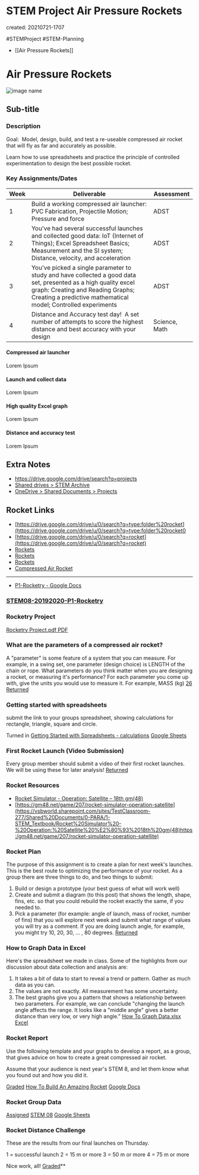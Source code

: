 # STEM Project Air Pressure Rockets

created: 20210721-1707

#STEMProject #STEM-Planning

- [[Air Pressure Rockets]]

# Air Pressure Rockets

![image name](../media/STEM1112-WirelessRover-927079252.png)

## Sub-title

### Description
Goal:  Model, design, build, and test a re-useable compressed air rocket that will fly as far and accurately as possible.

Learn how to use spreadsheets and practice the principle of controlled experimentation to design the best possible rocket.

### Key Assignments/Dates

| Week | Deliverable | Assessment |
|---|---|---|
| 1 | Build a working compressed air launcher: PVC Fabrication, Projectile Motion; Pressure and force | ADST |
| 2 | You’ve had several successful launches and collected good data: IoT (Internet of Things); Excel Spreadsheet Basics; Measurement and the SI system; Distance, velocity, and acceleration | ADST |
| 3 | You’ve picked a single parameter to study and have collected a good data set, presented as a high quality excel graph: Creating and Reading Graphs; Creating a predictive mathematical model; Controlled experiments | ADST |
| 4 | Distance and Accuracy test day!  A set number of attempts to score the highest distance and best accuracy with your design | Science, Math |


#### Compressed air launcher
Lorem Ipsum

#### Launch and collect data
Lorem Ipsum

#### High quality Excel graph
Lorem Ipsum

#### Distance and accuracy test
Lorem Ipsum


## Extra Notes

- <https://drive.google.com/drive/search?q=projects>
- [Shared drives > STEM Archive](https://drive.google.com/drive/folders/0ANyq0nJ1_1cOUk9PVA)
- [OneDrive > Shared Documents > Projects](https://vsbworld.sharepoint.com/:f:/r/sites/csl2018-templeton/Shared%20Documents/Projects?csf=1&web=1&e=yYb6Rc)

## Rocket Links

- [https://drive.google.com/drive/u/0/search?q=type:folder%20rocket](https://drive.google.com/drive/u/0/search?q=type:folder%20rocket0
- [https://drive.google.com/drive/u/0/search?q=rocket](https://drive.google.com/drive/u/0/search?q=rocket)
- [Rockets](https://drive.google.com/drive/folders/1AwbI1ENdriHj50KtjccalfxXmCWYHihU?usp=sharing)
- [Rockets](https://drive.google.com/drive/folders/1fBEZPdVQUyDIQpuZvYsSJN6PVP0sO1gb?usp=sharing)
- [Rockets](https://drive.google.com/drive/folders/1-HtiChbMVcI4sGt4K7pyYHVBS6cvdSoQ?usp=sharing)
- [Compressed Air Rocket](https://drive.google.com/drive/folders/0B0jleYJRaWAcfk1EWlB0VTM3UWZHN25IWktYVWNBend5R1BFVVlkU0pwaXoxQVd1UXFaS28?usp=sharing)

---
- [P1-Rocketry - Google Docs](https://docs.google.com/document/d/1QLEvN_PlJrJxZHV1OpkZHVGpCq0fqzvxtwsRGvCOX68/edit#)
### [STEM08-20192020-P1-Rocketry](https://classroom.google.com/u/0/w/NDI1NTM0MDAyOTFa/tc/NDI5MzYxMzM4NTJa)

### Rocketry Project

[Rocketry Project.pdf PDF](https://drive.google.com/file/d/1NU97HxXN2w--_7hgFcuObHmRzU4ZlBCH/view?usp=drive_web&authuser=0)

### What are the parameters of a compressed air rocket?

A "parameter" is some feature of a system that you can measure. For example, in a swing set, one parameter (design choice) is LENGTH of the chain or rope. What parameters do you think matter when you are designing a rocket, or measuring it's performance? For each parameter you come up with, give the units you would use to measure it. For example, MASS (kg) [26 Returned](https://classroom.google.com/u/0/c/NDI1NTM0MDAyOTFa/sa/NDI5NDI1OTM0NjFa/submissions/by-status/and-sort-name/returned)

### Getting started with spreadsheets

submit the link to your groups spreadsheet, showing calculations for rectangle, triangle, square and circle.

Turned in [Getting Started with Spreadsheets - calculations](https://docs.google.com/spreadsheets/d/1Qskniet6BMhCfAY3mY5GpSX25dLESfp8x9STg5wPu1s/edit?usp=drive_web&authuser=0) [Google Sheets](https://docs.google.com/spreadsheets/d/1Qskniet6BMhCfAY3mY5GpSX25dLESfp8x9STg5wPu1s/edit?usp=drive_web&authuser=0)

### First Rocket Launch (Video Submission)

Every group member should submit a video of their first rocket launches. We will be using these for later analysis! [Returned](https://classroom.google.com/u/0/c/NDI1NTM0MDAyOTFa/a/NDQxNjU4MjU4NjRa/submissions/by-status/and-sort-name/returned)

### Rocket Resources

-   [Rocket Simulator - Operation: Satellite – 18th gm(48)](https://vsbworld.sharepoint.com/sites/TestClassroom-277/Shared%20Documents/0-PARA/1-STEM_Textbook/Rocket%20Simulator%20-%20Operation:%20Satellite%20%E2%80%93%2018th%20gm(48)https:/gm48.net/game/207/rocket-simulator-operation-satellite)
-   [https://gm48.net/game/207/rocket-simulator-operation-satellite](https://vsbworld.sharepoint.com/sites/TestClassroom-277/Shared%20Documents/0-PARA/1-STEM_Textbook/Rocket%20Simulator%20-%20Operation:%20Satellite%20%E2%80%93%2018th%20gm(48)https:/gm48.net/game/207/rocket-simulator-operation-satellite)


### Rocket Plan

The purpose of this assignment is to create a plan for next week's launches. This is the best route to optimizing the performance of your rocket. As a group there are three things to do, and two things to submit:

1. Build or design a prototype (your best guess of what will work well)
2. Create and submit a diagram (to this post) that shows the length, shape, fins, etc. so that you could rebuild the rocket exactly the same, if you needed to.
3. Pick a parameter (for example: angle of launch, mass of rocket, number of fins) that you will explore next week and submit what range of values you will try as a comment. If you are doing launch angle, for example, you might try 10, 20, 30, ... , 80 degrees. [Returned](https://classroom.google.com/u/0/c/NDI1NTM0MDAyOTFa/a/NDQyNzE2ODA4Mjha/submissions/by-status/and-sort-name/returned)

### How to Graph Data in Excel

Here's the spreadsheet we made in class. Some of the highlights from our discussion about data collection and analysis are:

1. It takes a bit of data to start to reveal a trend or pattern. Gather as much data as you can.
2. The values are not exactly. All measurement has some uncertainty.
3. The best graphs give you a pattern that shows a relationship between two parameters. For example, we can conclude "changing the launch angle affects the range. It looks like a "middle angle" gives a better distance than very low, or very high angle." [How To Graph Data.xlsx](https://drive.google.com/file/d/1-07Nn99mXw9KcRiYVvLwUoE2Dn6coSrN/view?usp=drive_web&authuser=0) [Excel](https://drive.google.com/file/d/1-07Nn99mXw9KcRiYVvLwUoE2Dn6coSrN/view?usp=drive_web&authuser=0)

### Rocket Report

Use the following template and your graphs to develop a report, as a group, that gives advice on how to create a great compressed air rocket.

Assume that your audience is next year's STEM 8, and let them know what you found out and how you did it.

[Graded](https://classroom.google.com/u/0/c/NDI1NTM0MDAyOTFa/a/NDQ0ODYyNTI2NDJa/submissions/by-status/and-sort-name/returned) [How To Build An Amazing Rocket](https://docs.google.com/document/d/1Xe2rkJODz3wAymzpddWQHp-XLt-PZ158w6lDDTS6Gq0/edit?usp=drive_web&authuser=0) [Google Docs](https://docs.google.com/document/d/1Xe2rkJODz3wAymzpddWQHp-XLt-PZ158w6lDDTS6Gq0/edit?usp=drive_web&authuser=0)

### Rocket Group Data

[Assigned](https://classroom.google.com/u/0/c/NDI1NTM0MDAyOTFa/a/NDQ1NDE1MjcwODha/submissions/by-status/and-sort-name/not-done) [STEM 08](https://docs.google.com/spreadsheets/d/1TKV-OPM1x4_5afSjVX0F8KHFoYno-SujJV8yG4kGDbI/edit?usp=drive_web&authuser=0) [Google Sheets](https://docs.google.com/spreadsheets/d/1TKV-OPM1x4_5afSjVX0F8KHFoYno-SujJV8yG4kGDbI/edit?usp=drive_web&authuser=0)

### Rocket Distance Challenge

These are the results from our final launches on Thursday.

1 = successful launch
2 = 15 m or more
3 = 50 m or more
4 = 75 m or more

Nice work, all! [Graded](https://classroom.google.com/u/0/c/NDI1NTM0MDAyOTFa/a/NDYxMDQ1OTA1NzFa/submissions/by-status/and-sort-name/returned)**
